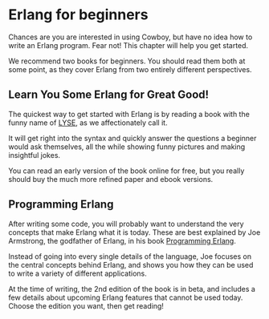 Erlang for beginners
====================

Chances are you are interested in using Cowboy, but have no idea how to 
write an Erlang program. Fear not! This chapter will help you get 
started.

We recommend two books for beginners. You should read them both at some 
point, as they cover Erlang from two entirely different perspectives.

Learn You Some Erlang for Great Good!
-------------------------------------

The quickest way to get started with Erlang is by reading a book with 
the funny name of [LYSE](http://learnyousomeerlang.com), as we 
affectionately call it.

It will get right into the syntax and quickly answer the questions a 
beginner would ask themselves, all the while showing funny pictures and 
making insightful jokes.

You can read an early version of the book online for free, but you 
really should buy the much more refined paper and ebook versions.

Programming Erlang
------------------

After writing some code, you will probably want to understand the very 
concepts that make Erlang what it is today. These are best explained by 
Joe Armstrong, the godfather of Erlang, in his book [Programming 
Erlang](http://pragprog.com/book/jaerlang2/programming-erlang).

Instead of going into every single details of the language, Joe focuses 
on the central concepts behind Erlang, and shows you how they can be 
used to write a variety of different applications.

At the time of writing, the 2nd edition of the book is in beta, and 
includes a few details about upcoming Erlang features that cannot be 
used today. Choose the edition you want, then get reading!

